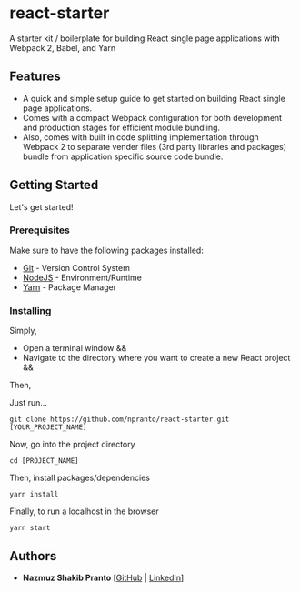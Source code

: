 # react-starter

A starter kit / boilerplate for building React single page applications with Webpack 2, Babel, and Yarn

## Features
* A quick and simple setup guide to get started on building React single page applications.
* Comes with a compact Webpack configuration for both development and production stages for efficient module bundling.
* Also, comes with built in code splitting implementation through Webpack 2 to separate vender files (3rd party libraries and packages) bundle from application specific source code bundle.


## Getting Started

Let's get started!

### Prerequisites
Make sure to have the following packages installed:
* [Git](https://git-scm.com/) - Version Control System
* [NodeJS](https://nodejs.org/en/) - Environment/Runtime
* [Yarn](https://yarnpkg.com/en/) - Package Manager

### Installing

Simply,

* Open a terminal window &&
* Navigate to the directory where you want to create a new React project &&

Then,

Just run...

```
git clone https://github.com/npranto/react-starter.git [YOUR_PROJECT_NAME]
```

Now, go into the project directory

```
cd [PROJECT_NAME]
```

Then, install packages/dependencies

```
yarn install
```

Finally, to run a localhost in the browser

```
yarn start
```

## Authors
* **Nazmuz Shakib Pranto** [[GitHub](https://github.com/npranto) | [LinkedIn](https://www.linkedin.com/in/npranto/)]
